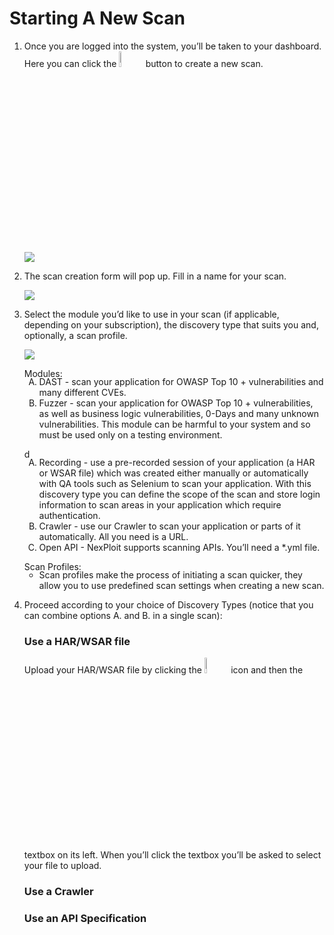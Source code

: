 # Starting A New Scan

1. Once you are logged into the system, you’ll be taken to your dashboard. Here you can click the <img src="user-guide/scans/media/new-scan-button.png" width="8%" style="margin-bottom:-5px;"> button to create a new scan.

    <img src="user-guide/scans/media/new-scan-01.png">

2. The scan creation form will pop up. Fill in a name for your scan.

     <img src="user-guide/scans/media/new-scan-02.png">

3. Select the module you’d like to use in your scan (if applicable, depending on your subscription), the discovery type that suits you and, optionally, a scan profile.

    <img src="user-guide/scans/media/new-scan-03.png">

    Modules:
    <ol type="A"; style="margin-top:-18px;">
    <li>DAST - scan your application for OWASP Top 10 + vulnerabilities and many different CVEs.</li>
    <li>Fuzzer - scan your application for OWASP Top 10 + vulnerabilities, as well as business logic vulnerabilities, 0-Days and many unknown vulnerabilities. This module can be harmful to your system and so must be used only on a testing environment.</li>
    </ol>

    d
    <ol type="A"; style="margin-top:-18px;">
    <li>Recording - use a pre-recorded session of your application (a HAR or WSAR file) which was created either manually or automatically with QA tools such as Selenium to scan your application. With this discovery type you can define the scope of the scan and store login information to scan areas in your application which require authentication.</li>
    <li>Crawler - use our Crawler to scan your application or parts of it automatically. All you need is a URL.</li>
    <li>Open API - NexPloit supports scanning APIs. You’ll need a *.yml file.</li>
    </ol>

    Scan Profiles:
    <ul type=""; style="margin-top:-18px">
    <li>Scan profiles make the process of initiating a scan quicker, they allow you to use predefined scan settings when creating a new scan.</li>
    </ul>

4. Proceed according to your choice of Discovery Types (notice that you can combine <a href="#/user-guide/scans/new-scan?id=Discovery_Types" style="text-decoration: inherit; color: inherit; font: inherit">options A. and B.</a> in a single scan):

    ### Use a HAR/WSAR file
    Upload your HAR/WSAR file by clicking the <img src="user-guide/scans/media/new-scan-button.png" width="8%" style="margin-bottom:-5px;"> icon and then the textbox on its left. When you’ll click the textbox you’ll be asked to select your file to upload.

    ### Use a Crawler

    ### Use an API Specification